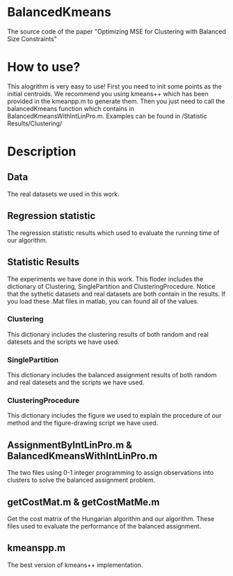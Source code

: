 # BalancedKmeans
The source code of the paper "Optimizing MSE for Clustering with Balanced Size Constraints"
# How to use?
This alogrithm is very easy to use! First you need to init some points as the initial centroids. We recommend you using kmeans++ which has been provided in the kmeanpp.m to generate them. Then you just need to call the balancedKmeans function which contains in BalancedKmeansWithIntLinPro.m. Examples can be found in /Statistic Results/Clustering/
# Description
## Data
The real datasets we used in this work.

## Regression statistic
The regression statistic results which used to evaluate the running time of our algorithm.

## Statistic Results
The experiments we have done in this work. This floder includes the dictionary of Clustering, SinglePartition and ClusteringProcedure. Notice that the sythetic datasets and real datasets are both contain in the results. If you load these .Mat files in matlab, you can found all of the values.

### Clustering
This dictionary includes the clustering results of both random and real datesets and the scripts we have used.

### SinglePartition
This dictionary includes the balanced assignment results of both random and real datesets and the scripts we have used.

### ClusteringProcedure
This dictionary includes the figure we used to explain the procedure of our method and the figure-drawing script we have used.

## AssignmentByIntLinPro.m & BalancedKmeansWithIntLinPro.m
The two files using 0-1 integer programming to assign observations into clusters to solve the balanced assignment problem.

## getCostMat.m & getCostMatMe.m
Get the cost matrix of the Hungarian algorithm and our algorithm. These files used to evaluate the performance of the balanced assignment.

## kmeanspp.m
The best version of kmeans++ implementation.

